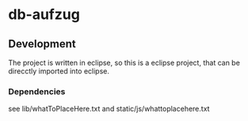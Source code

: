 # db-aufzug
## Development
The project is written in eclipse, so this is a eclipse project, that can be direcctly imported into eclipse.
### Dependencies
see lib/whatToPlaceHere.txt and static/js/whattoplacehere.txt
